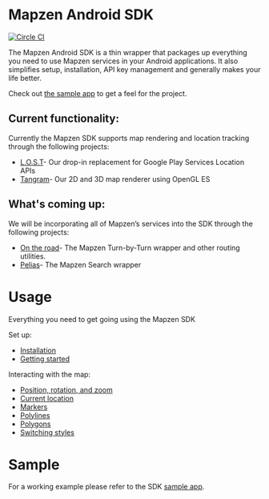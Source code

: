 # Mapzen Android SDK
[![Circle CI](https://circleci.com/gh/mapzen/android.svg?style=svg&circle-token=3191e9499a851a9a3869a72ee3c55d4e29133ebc)](https://circleci.com/gh/mapzen/android)

The Mapzen Android SDK is a thin wrapper that packages up everything you need to use Mapzen services in your Android applications. It also simplifies setup, installation, API key management and generally makes your life better.

Check out [the sample app](https://github.com/mapzen/android/tree/master/sample) to get a feel for the project.  

## Current functionality:
Currently the Mapzen SDK supports map rendering and location tracking through the following projects:

- [L.O.S.T](https://github.com/mapzen/lost)- Our drop-in replacement for Google Play Services Location APIs
- [Tangram](https://github.com/tangrams/tangram-es/)- Our 2D and 3D map renderer using OpenGL ES

## What's coming up:
We will be incorporating all of Mapzen’s services into the SDK through the following projects:

- [On the road](https://github.com/mapzen/on-the-road)- The Mapzen Turn-by-Turn wrapper and other routing utilities.
- [Pelias](https://github.com/pelias/pelias-android-sdk)- The Mapzen Search wrapper

# Usage
Everything you need to get going using the Mapzen SDK

Set up:
- [Installation](https://github.com/mapzen/android/blob/master/docs/installation.md)
- [Getting started](https://github.com/mapzen/android/blob/master/docs/getting-started.md)

Interacting with the map:
- [Position, rotation, and zoom](https://github.com/mapzen/android/blob/master/docs/basic-functions.md)
- [Current location](https://github.com/mapzen/android/blob/master/docs/current-location.md)
- [Markers](https://github.com/mapzen/android/blob/master/docs/markers.md)
- [Polylines](https://github.com/mapzen/android/blob/master/docs/polyline.md)
- [Polygons](https://github.com/mapzen/android/blob/master/docs/polygon.md)
- [Switching styles](https://github.com/mapzen/android/blob/master/docs/styles.md)

# Sample
For a working example please refer to the SDK [sample app](https://github.com/mapzen/android/tree/master/sample).
